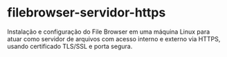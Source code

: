 # filebrowser-servidor-https
Instalação e configuração do File Browser em uma máquina Linux para atuar como servidor de arquivos com acesso interno e externo via HTTPS, usando certificado TLS/SSL e porta segura.
